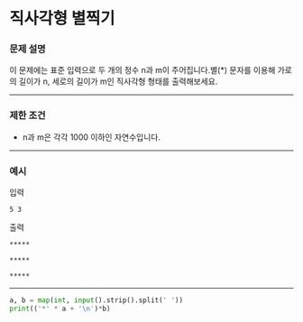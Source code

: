 # **직사각형 별찍기**

### **문제 설명**

이 문제에는 표준 입력으로 두 개의 정수 n과 m이 주어집니다.별(*) 문자를 이용해 가로의 길이가 n, 세로의 길이가 m인 직사각형 형태를 출력해보세요.

---

### 제한 조건

- n과 m은 각각 1000 이하인 자연수입니다.

---

### 예시

입력

`5 3`

출력

`*****`

`*****`

`*****`

---

```python
a, b = map(int, input().strip().split(' '))
print(('*' * a + '\n')*b)
```
